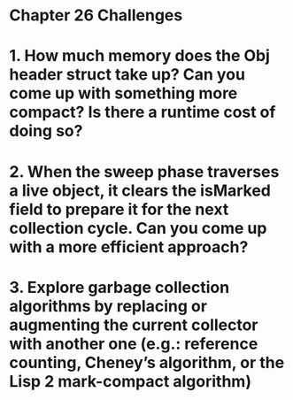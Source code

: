 Chapter 26 Challenges
=====================

# 1. How much memory does the Obj header struct take up? Can you come up with something more compact? Is there a runtime cost of doing so?

# 2. When the sweep phase traverses a live object, it clears the isMarked field to prepare it for the next collection cycle. Can you come up with a more efficient approach?

# 3. Explore garbage collection algorithms by replacing or augmenting the current collector with another one (e.g.: reference counting, Cheney’s algorithm, or the Lisp 2 mark-compact algorithm)
